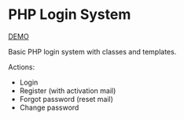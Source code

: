 # PHP Login System

[DEMO](http://bastiaansmit.nl/login-system/)

Basic PHP login system with classes and templates.

Actions:
  - Login
  - Register (with activation mail)
  - Forgot password (reset mail)
  - Change password

